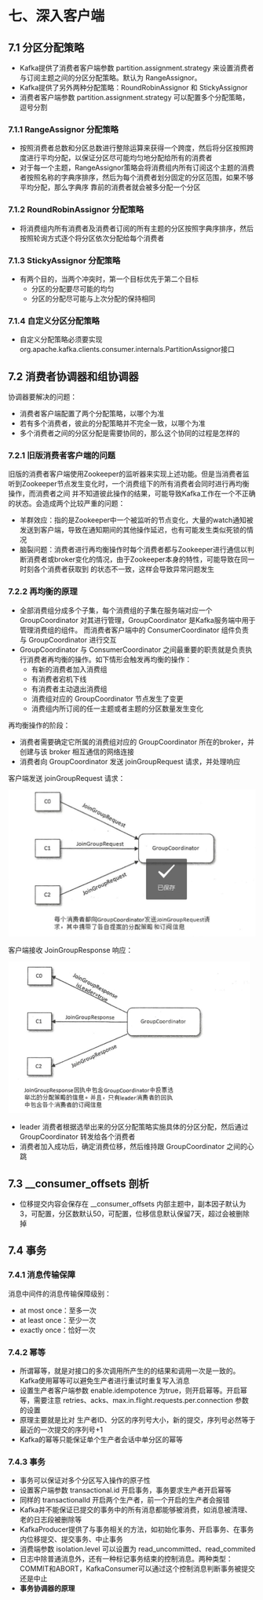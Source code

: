 # 七、深入客户端

## 7.1 分区分配策略

- Kafka提供了消费者客户端参数 partition.assignment.strategy 来设置消费者与订阅主题之间的分区分配策略。默认为 RangeAssignor。
- Kafka提供了另外两种分配策略：RoundRobinAssignor 和 StickyAssignor
- 消费者客户端参数 partition.assignment.strategy 可以配置多个分配策略，逗号分割

### 7.1.1 RangeAssignor 分配策略

- 按照消费者总数和分区总数进行整除运算来获得一个跨度，然后将分区按照跨度进行平均分配，以保证分区尽可能均匀地分配给所有的消费者
- 对于每一个主题，RangeAssignor策略会将消费组内所有订阅这个主题的消费者按照名称的字典序排序，然后为每个消费者划分固定的分区范围，如果不够平均分配，那么字典序
靠前的消费者就会被多分配一个分区

### 7.1.2 RoundRobinAssignor 分配策略

- 将消费组内所有消费者及消费者订阅的所有主题的分区按照字典序排序，然后按照轮询方式逐个将分区依次分配给每个消费者

### 7.1.3 StickyAssignor 分配策略

- 有两个目的，当两个冲突时，第一个目标优先于第二个目标
    - 分区的分配要尽可能的均匀
    - 分区的分配尽可能与上次分配的保持相同
    
### 7.1.4 自定义分区分配策略

- 自定义分配策略必须要实现 org.apache.kafka.clients.consumer.internals.PartitionAssignor接口

## 7.2 消费者协调器和组协调器

协调器要解决的问题：
- 消费者客户端配置了两个分配策略，以哪个为准
- 若有多个消费者，彼此的分配策略并不完全一致，以哪个为准
- 多个消费者之间的分区分配是需要协同的，那么这个协同的过程是怎样的

### 7.2.1 旧版消费者客户端的问题

旧版的消费者客户端使用Zookeeper的监听器来实现上述功能。但是当消费者监听到Zookeeper节点发生变化时，一个消费组下的所有消费者会同时进行再均衡操作，而消费者之间
并不知道彼此操作的结果，可能导致Kafka工作在一个不正确的状态。会造成两个比较严重的问题：
- 羊群效应：指的是Zookeeper中一个被监听的节点变化，大量的watch通知被发送到客户端，导致在通知期间的其他操作延迟，也有可能发生类似死锁的情况
- 脑裂问题：消费者进行再均衡操作时每个消费者都与Zookeeper进行通信以判断消费者或broker变化的情况，由于Zookeeper本身的特性，可能导致在同一时刻各个消费者获取到
的状态不一致，这样会导致异常问题发生

### 7.2.2 再均衡的原理

- 全部消费组分成多个子集，每个消费组的子集在服务端对应一个 GroupCoordinator 对其进行管理，GroupCoordinator 是Kafka服务端中用于管理消费组的组件。
而消费者客户端中的 ConsumerCoordinator 组件负责与 GroupCoordinator 进行交互
- GroupCoordinator 与 ConsumerCoordinator 之间最重要的职责就是负责执行消费者再均衡的操作。如下情形会触发再均衡的操作：
    - 有新的消费者加入消费组
    - 有消费者宕机下线
    - 有消费者主动退出消费组
    - 消费组对应的 GroupCoordinator 节点发生了变更
    - 消费组内所订阅的任一主题或者主题的分区数量发生变化

再均衡操作的阶段：
- 消费者需要确定它所属的消费组对应的 GroupCoordinator 所在的broker，并创建与该 broker 相互通信的网络连接
- 消费者向 GroupCoordinator 发送 joinGroupRequest 请求，并处理响应

客户端发送 joinGroupRequest 请求：

![客户端发送 joinGroupRequest 请求](./7-1.png)

客户端接收 JoinGroupResponse 响应：

![客户端接收 JoinGroupResponse 响应](./7-2.png)

- leader 消费者根据选举出来的分区分配策略实施具体的分区分配，然后通过 GroupCoordinator 转发给各个消费者
- 消费者加入成功后，确定消费位移，然后维持跟 GroupCoordinator 之间的心跳

## 7.3 __consumer_offsets 剖析

- 位移提交内容会保存在 __consumer_offsets 内部主题中，副本因子默认为3，可配置，分区数默认50，可配置，位移信息默认保留7天，超过会被删除掉

## 7.4 事务

### 7.4.1 消息传输保障

消息中间件的消息传输保障级别：
- at most once：至多一次
- at least once：至少一次
- exactly once：恰好一次

### 7.4.2 幂等

- 所谓幂等，就是对接口的多次调用所产生的的结果和调用一次是一致的。Kafka使用幂等可以避免生产者进行重试时重复写入消息
- 设置生产者客户端参数 enable.idempotence 为true，则开启幂等。开启幂等，需要注意 retries、acks、max.in.flight.requests.per.connection 参数的设置
- 原理主要就是比对 生产者ID、分区的序列号大小，新的提交，序列号必然等于最近的一次提交的序列号+1
- Kafka的幂等只能保证单个生产者会话中单分区的幂等

### 7.4.3 事务

- 事务可以保证对多个分区写入操作的原子性
- 设置客户端参数 transactional.id 开启事务，事务要求生产者开启幂等
- 同样的 transactionalId 开启两个生产者，前一个开启的生产者会报错
- Kafka并不能保证已提交的事务中的所有消息都能够被消费，如消息被清理、老的日志段被删除等
- KafkaProducer提供了与事务相关的方法，如初始化事务、开启事务、在事务内位移提交、提交事务、中止事务
- 消费端参数 isolation.level 可以设置为 read_uncommitted、read_commited
- 日志中除普通消息外，还有一种标记事务结束的控制消息。两种类型：COMMIT和ABORT，KafkaConsumer可以通过这个控制消息判断事务被提交还是中止
- **事务协调器的原理**

